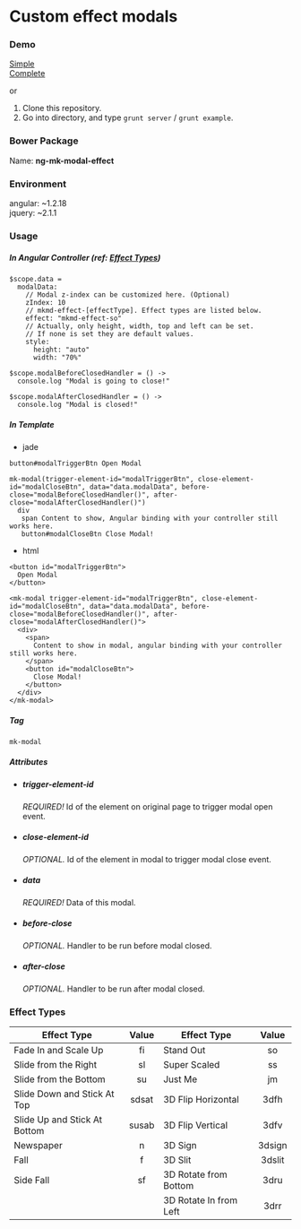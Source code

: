 # Custom effect modals

### Demo

[Simple](http://malikid.github.io/ng-mk-modal-effect/example/simpleExample.html)  
[Complete](http://malikid.github.io/ng-mk-modal-effect/example/)  

or

1. Clone this repository.
2. Go into directory, and type `grunt server` / `grunt example`.


### Bower Package

Name: **ng-mk-modal-effect**  



### Environment

angular: ~1.2.18  
jquery: ~2.1.1



### Usage

##### In Angular Controller (ref: [Effect Types](https://github.com/malikid/ng-mk-modal-effect/blob/gh-pages/README.md#effect-types))
```
$scope.data =
  modalData:
    // Modal z-index can be customized here. (Optional)
    zIndex: 10
    // mkmd-effect-[effectType]. Effect types are listed below.
    effect: "mkmd-effect-so"
    // Actually, only height, width, top and left can be set.
    // If none is set they are default values.
    style:
      height: "auto"
      width: "70%"

$scope.modalBeforeClosedHandler = () ->
  console.log "Modal is going to close!"

$scope.modalAfterClosedHandler = () ->
  console.log "Modal is closed!"
```


##### In Template

- jade
```
button#modalTriggerBtn Open Modal

mk-modal(trigger-element-id="modalTriggerBtn", close-element-id="modalCloseBtn", data="data.modalData", before-close="modalBeforeClosedHandler()", after-close="modalAfterClosedHandler()")
  div
   span Content to show, Angular binding with your controller still works here.
   button#modalCloseBtn Close Modal!
```
  

- html
```
<button id="modalTriggerBtn">
  Open Modal
</button>

<mk-modal trigger-element-id="modalTriggerBtn", close-element-id="modalCloseBtn", data="data.modalData", before-close="modalBeforeClosedHandler()", after-close="modalAfterClosedHandler()">
  <div>
    <span>
      Content to show in modal, angular binding with your controller still works here.
    </span>
    <button id="modalCloseBtn">
      Close Modal!
    </button>
  </div>
</mk-modal>
```

##### Tag

    mk-modal

##### Attributes

- ##### trigger-element-id

    *REQUIRED!* Id of the element on original page to trigger modal open event.

- ##### close-element-id

    *OPTIONAL.* Id of the element in modal to trigger modal close event.

- ##### data

    *REQUIRED!* Data of this modal.

- ##### before-close

    *OPTIONAL.* Handler to be run before modal closed.

- ##### after-close

    *OPTIONAL.* Handler to be run after modal closed.



### Effect Types

| Effect Type                  | Value | Effect Type            |  Value |
|------------------------------|:-----:|------------------------|:------:|
| Fade In and Scale Up         |   fi  | Stand Out              |   so   |
| Slide from the Right         |   sl  | Super Scaled           |   ss   |
| Slide from the Bottom        |   su  | Just Me                |   jm   |
| Slide Down and Stick At Top  | sdsat | 3D Flip Horizontal     |  3dfh  |
| Slide Up and Stick At Bottom | susab | 3D Flip Vertical       |  3dfv  |
| Newspaper                    |   n   | 3D Sign                | 3dsign |
| Fall                         |   f   | 3D Slit                | 3dslit |
| Side Fall                    |   sf  | 3D Rotate from Bottom  |  3dru  |
|                              |       | 3D Rotate In from Left |  3drr  |
